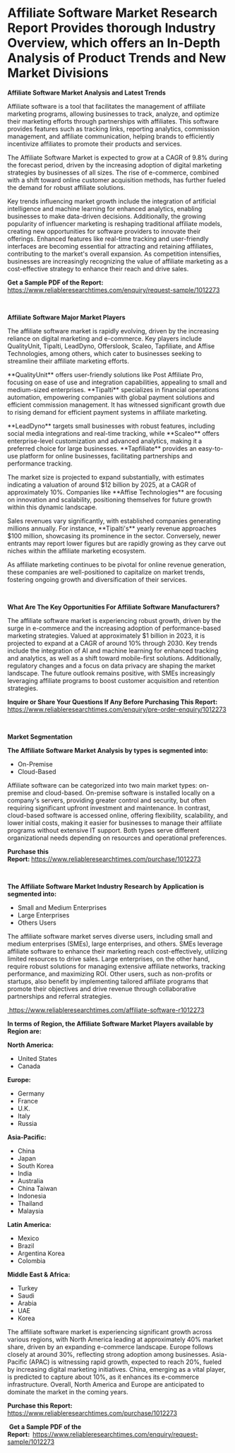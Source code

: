 <p><h1>Affiliate Software Market Research Report Provides thorough Industry Overview, which offers an In-Depth Analysis of Product Trends and New Market Divisions</h1></p><p><strong>Affiliate Software Market Analysis and Latest Trends</strong></p>
<p><p>Affiliate software is a tool that facilitates the management of affiliate marketing programs, allowing businesses to track, analyze, and optimize their marketing efforts through partnerships with affiliates. This software provides features such as tracking links, reporting analytics, commission management, and affiliate communication, helping brands to efficiently incentivize affiliates to promote their products and services.</p><p>The Affiliate Software Market is expected to grow at a CAGR of 9.8% during the forecast period, driven by the increasing adoption of digital marketing strategies by businesses of all sizes. The rise of e-commerce, combined with a shift toward online customer acquisition methods, has further fueled the demand for robust affiliate solutions. </p><p>Key trends influencing market growth include the integration of artificial intelligence and machine learning for enhanced analytics, enabling businesses to make data-driven decisions. Additionally, the growing popularity of influencer marketing is reshaping traditional affiliate models, creating new opportunities for software providers to innovate their offerings. Enhanced features like real-time tracking and user-friendly interfaces are becoming essential for attracting and retaining affiliates, contributing to the market's overall expansion. As competition intensifies, businesses are increasingly recognizing the value of affiliate marketing as a cost-effective strategy to enhance their reach and drive sales.</p></p>
<p><strong>Get a Sample PDF of the Report:&nbsp;</strong> <a href="https://www.reliableresearchtimes.com/enquiry/request-sample/1012273?utm_campaign=2201&utm_medium=2&utm_source=Github&utm_content=ia&utm_term=16042025&utm_id=affiliate-software">https://www.reliableresearchtimes.com/enquiry/request-sample/1012273</a></p>
<p>&nbsp;</p>
<p><strong>Affiliate Software Major Market Players</strong></p>
<p><p>The affiliate software market is rapidly evolving, driven by the increasing reliance on digital marketing and e-commerce. Key players include QualityUnit, Tipalti, LeadDyno, Offerslook, Scaleo, Tapfiliate, and Affise Technologies, among others, which cater to businesses seeking to streamline their affiliate marketing efforts.</p><p>**QualityUnit** offers user-friendly solutions like Post Affiliate Pro, focusing on ease of use and integration capabilities, appealing to small and medium-sized enterprises. **Tipalti** specializes in financial operations automation, empowering companies with global payment solutions and efficient commission management. It has witnessed significant growth due to rising demand for efficient payment systems in affiliate marketing.</p><p>**LeadDyno** targets small businesses with robust features, including social media integrations and real-time tracking, while **Scaleo** offers enterprise-level customization and advanced analytics, making it a preferred choice for large businesses. **Tapfiliate** provides an easy-to-use platform for online businesses, facilitating partnerships and performance tracking.</p><p>The market size is projected to expand substantially, with estimates indicating a valuation of around $12 billion by 2025, at a CAGR of approximately 10%. Companies like **Affise Technologies** are focusing on innovation and scalability, positioning themselves for future growth within this dynamic landscape.</p><p>Sales revenues vary significantly, with established companies generating millions annually. For instance, **Tipalti's** yearly revenue approaches $100 million, showcasing its prominence in the sector. Conversely, newer entrants may report lower figures but are rapidly growing as they carve out niches within the affiliate marketing ecosystem.</p><p>As affiliate marketing continues to be pivotal for online revenue generation, these companies are well-positioned to capitalize on market trends, fostering ongoing growth and diversification of their services.</p></p>
<p>&nbsp;</p>
<p><strong>What Are The Key Opportunities For Affiliate Software Manufacturers?</strong></p>
<p><p>The affiliate software market is experiencing robust growth, driven by the surge in e-commerce and the increasing adoption of performance-based marketing strategies. Valued at approximately $1 billion in 2023, it is projected to expand at a CAGR of around 10% through 2030. Key trends include the integration of AI and machine learning for enhanced tracking and analytics, as well as a shift toward mobile-first solutions. Additionally, regulatory changes and a focus on data privacy are shaping the market landscape. The future outlook remains positive, with SMEs increasingly leveraging affiliate programs to boost customer acquisition and retention strategies.</p></p>
<p><strong>Inquire or Share Your Questions If Any Before Purchasing This Report:</strong> <a href="https://www.reliableresearchtimes.com/enquiry/pre-order-enquiry/1012273?utm_campaign=2201&utm_medium=2&utm_source=Github&utm_content=ia&utm_term=16042025&utm_id=affiliate-software">https://www.reliableresearchtimes.com/enquiry/pre-order-enquiry/1012273</a></p>
<p>&nbsp;</p>
<p><strong>Market Segmentation</strong></p>
<p><strong>The Affiliate Software Market Analysis by types is segmented into:</strong></p>
<p><ul><li>On-Premise</li><li>Cloud-Based</li></ul></p>
<p><p>Affiliate software can be categorized into two main market types: on-premise and cloud-based. On-premise software is installed locally on a company's servers, providing greater control and security, but often requiring significant upfront investment and maintenance. In contrast, cloud-based software is accessed online, offering flexibility, scalability, and lower initial costs, making it easier for businesses to manage their affiliate programs without extensive IT support. Both types serve different organizational needs depending on resources and operational preferences.</p></p>
<p><strong>Purchase this Report:&nbsp;</strong><a href="https://www.reliableresearchtimes.com/purchase/1012273?utm_campaign=2201&utm_medium=2&utm_source=Github&utm_content=ia&utm_term=16042025&utm_id=affiliate-software">https://www.reliableresearchtimes.com/purchase/1012273</a></p>
<p>&nbsp;</p>
<p><strong>The Affiliate Software Market Industry Research by Application is segmented into:</strong></p>
<p><ul><li>Small and Medium Enterprises</li><li>Large Enterprises</li><li>Others Users</li></ul></p>
<p><p>The affiliate software market serves diverse users, including small and medium enterprises (SMEs), large enterprises, and others. SMEs leverage affiliate software to enhance their marketing reach cost-effectively, utilizing limited resources to drive sales. Large enterprises, on the other hand, require robust solutions for managing extensive affiliate networks, tracking performance, and maximizing ROI. Other users, such as non-profits or startups, also benefit by implementing tailored affiliate programs that promote their objectives and drive revenue through collaborative partnerships and referral strategies.</p></p>
<p><a href="https://www.reliableresearchtimes.com/affiliate-software-r1012273?utm_campaign=2201&utm_medium=2&utm_source=Github&utm_content=ia&utm_term=16042025&utm_id=affiliate-software">&nbsp;https://www.reliableresearchtimes.com/affiliate-software-r1012273</a></p>
<p><strong>In terms of Region, the Affiliate Software Market Players available by Region are:</strong></p>
<p>
    <p> <strong> North America: </strong>
        <ul>
            <li>United States</li>
            <li>Canada</li>
        </ul>
        </p> 
    <p> <strong> Europe: </strong>
        <ul>
            <li>Germany</li>
            <li>France</li>
            <li>U.K.</li>
            <li>Italy</li>
            <li>Russia</li>
        </ul>
        </p> 
    <p> <strong> Asia-Pacific: </strong>
        <ul>
            <li>China</li>
            <li>Japan</li>
            <li>South Korea</li>
            <li>India</li>
            <li>Australia</li>
            <li>China Taiwan</li>
            <li>Indonesia</li>
            <li>Thailand</li>
            <li>Malaysia</li>
        </ul>
        </p> 
    <p> <strong> Latin America: </strong>
        <ul>
            <li>Mexico</li>
            <li>Brazil</li>
            <li>Argentina Korea</li>
            <li>Colombia</li>
        </ul>
        </p> 
    <p> <strong> Middle East & Africa: </strong>
        <ul>
            <li>Turkey</li>
            <li>Saudi</li>
            <li>Arabia</li>
            <li>UAE</li>
            <li>Korea</li>
        </ul>
    </p>
    </p>
<p><p>The affiliate software market is experiencing significant growth across various regions, with North America leading at approximately 40% market share, driven by an expanding e-commerce landscape. Europe follows closely at around 30%, reflecting strong adoption among businesses. Asia-Pacific (APAC) is witnessing rapid growth, expected to reach 20%, fueled by increasing digital marketing initiatives. China, emerging as a vital player, is predicted to capture about 10%, as it enhances its e-commerce infrastructure. Overall, North America and Europe are anticipated to dominate the market in the coming years.</p></p>
<p><strong>Purchase this Report: </strong><a href="https://www.reliableresearchtimes.com/purchase/1012273?utm_campaign=2201&utm_medium=2&utm_source=Github&utm_content=ia&utm_term=16042025&utm_id=affiliate-software">https://www.reliableresearchtimes.com/purchase/1012273</a></p>
<p>&nbsp;<strong>Get a Sample PDF of the Report:&nbsp;&nbsp;</strong><a href="https://www.reliableresearchtimes.com/enquiry/request-sample/1012273?utm_campaign=2201&utm_medium=2&utm_source=Github&utm_content=ia&utm_term=16042025&utm_id=affiliate-software">https://www.reliableresearchtimes.com/enquiry/request-sample/1012273</a></p>
<p><strong></strong></p>
<p><p></p><p></p><p></p></p>